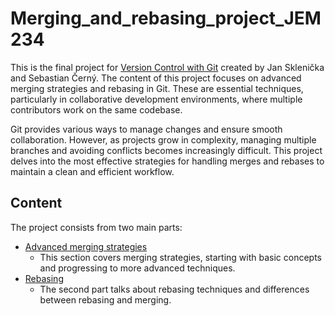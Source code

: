 # Merging_and_rebasing_project_JEM234
This is the final project for [Version Control with Git](https://is.cuni.cz/studium/predmety/index.php?id=d4fc1a28757fa7cb0535480204a94045&tid=&do=predmet&kod=JEM234&skr=2024) created by Jan Sklenička and Sebastian Černý. The content of this project focuses on advanced merging strategies and rebasing in Git. These are essential techniques, particularly in collaborative development environments, where multiple contributors work on the same codebase.

Git provides various ways to manage changes and ensure smooth collaboration. However, as projects grow in complexity, managing multiple branches and avoiding conflicts becomes increasingly difficult. This project delves into the most effective strategies for handling merges and rebases to maintain a clean and efficient workflow.

## Content
The project consists from two main parts:
* [Advanced merging strategies](./Advanced_merging_strategies.md)
  * This section covers merging strategies, starting with basic concepts and progressing to more advanced techniques.
* [Rebasing](./Rebasing.md)
  * The second part talks about rebasing techniques and differences between rebasing and merging.



